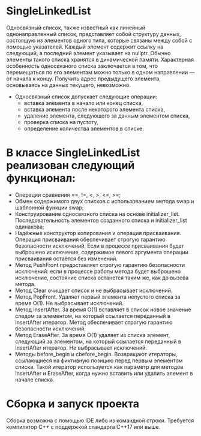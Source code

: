 # SingleLinkedList
Односвязный список, также известный как линейный однонаправленный список, представляет собой структуру данных, состоящую из элементов одного типа, которые связаны между собой с помощью указателей. Каждый элемент содержит ссылку на следующий, а последний элемент указывает на nullptr. Обычно элементы такого списка хранятся в динамической памяти.
Характерная особенность односвязного списка заключается в том, что перемещаться по его элементам можно только в одном направлении — от начала к концу. Получить адрес предыдущего элемента, основываясь на данных текущего, невозможно.
- Односвязный список допускает следующие операции:
  - вставка элемента в начало или конец списка,
  - вставка элемента после некоторого элемента списка,
  - удаление элемента, следующего за данным элементом списка,
  - проверка списка на пустоту,
  - определение количества элементов в списке.
# В классе SingleLinkedList реализован следующий функционал:
- Операции сравнения ==, !=, <, >, <=, >=;
- Обмен содержимого двух списков с использованием метода swap и шаблонной функции swap;
- Конструирование односвязного списка на основе initializer_list. Последовательность элементов созданного списка и initializer_list одинакова;
- Надёжные конструктор копирования и операция присваивания. Операция присваивания обеспечивает строгую гарантию безопасности исключений. Если в процессе присваивания будет выброшено исключение, содержимое левого аргумента операции присваивания остаётся без изменений.
- Метод PushFront предоставляет строгую гарантию безопасности исключений: если в процессе работы метода будет выброшено исключение, состояние списка останется таким же, как до вызова метода.
- Метод Clear очищает список и не выбрасывает исключений.
- Метод PopFront. Удаляет первый элемента непустого списка за время O(1). Не выбрасывает исключений.
- Метод InsertAfter. За время O(1) вставляет в список новое значение следом за элементом, на который ссылается переданный в InsertAfter итератор. Метод обеспечивает строгую гарантию безопасности исключений.
- Метод EraseAfter. За время O(1) удаляет из списка элемент, следующий за элементом, на который ссылается переданный в InsertAfter итератор. Не выбрасывает исключений.
- Методы before_begin и cbefore_begin. Возвращают итераторы, ссылающиеся на фиктивную позицию перед первым элементом списка. Такой итератор используется как параметр для методов InsertAfter и EraseAfter, когда нужно вставить или удалить элемент в начале списка.
# Сборка и запуск проекта
Сборка возможна с помощью IDE либо из командной строки. Требуется компилятор С++ с поддержкой стандарта C++17 или выше.
